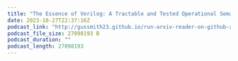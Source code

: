 ```yaml
---
title: "The Essence of Verilog: A Tractable and Tested Operational Semantics for Verilog"
date: 2023-10-27T22:37:16Z
podcast_link: "http://gussmith23.github.io/run-arxiv-reader-on-github-actions/audio/The_Essence_of_Verilog:_A_Tractable_and_Tested_Operational_Semantics_for_Verilog.mp3"
podcast_file_size: 27098193 B
podcast_duration: ""
podcast_length: 27098193
---
```

